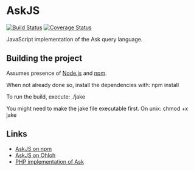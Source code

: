# AskJS

[![Build Status](https://secure.travis-ci.org/JeroenDeDauw/AskJS.png?branch=master)](http://travis-ci.org/JeroenDeDauw/AskJS)
[![Coverage Status](https://coveralls.io/repos/JeroenDeDauw/AskJS/badge.png?branch=master)](https://coveralls.io/r/JeroenDeDauw/AskJS?branch=master)

JavaScript implementation of the Ask query language.

## Building the project

Assumes presence of [Node.js](http://nodejs.org/)
and [npm](https://npmjs.org/).

When not already done so, install the dependencies with: npm install

To run the build, execute: ./jake

You might need to make the jake file executable first. On unix: chmod +x jake

## Links

* [AskJS on npm](https://npmjs.org/package/ask-js)
* [AskJS on Ohloh](https://www.ohloh.net/p/AskJS)
* [PHP implementation of Ask](https://github.com/wikimedia/mediawiki-extensions-Ask)
